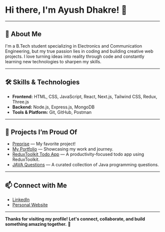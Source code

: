 # Hi there, I'm Ayush Dhakre! 👋

---

## 🚀 About Me

I'm a B.Tech student specializing in Electronics and Communication Engineering, but my true passion lies in coding and building creative web projects. I love turning ideas into reality through code and constantly learning new technologies to sharpen my skills.

---

## 🛠️ Skills & Technologies

- **Frontend:** HTML, CSS, JavaScript, React, Next.js, Tailwind CSS, Redux, Three.js
- **Backend:** Node.js, Express.js, MongoDB
- **Tools & Platform:** Git, GitHub, Postman

---

## 🌟 Projects I’m Proud Of

- [Preprise](https://preprise-website.vercel.app/) — My favorite project!
- [My Portfolio](https://ayushdhakre.vercel.app/) — Showcasing my work and journey.
- [ReduxToolkit Todo App](https://github.com/Ayush0115D/reduxToolkitTodo) — A productivity-focused todo app using ReduxToolkit.
- [JAVA Questions](https://github.com/Ayush0115D/JAVA) — A curated collection of Java programming questions.

---

## 📫 Connect with Me

- [LinkedIn](https://www.linkedin.com/in/ayushdhakre/)
- [Personal Website](https://ayushdhakre.vercel.app/)

---


**Thanks for visiting my profile! Let's connect, collaborate, and build something amazing together.** 🚀
